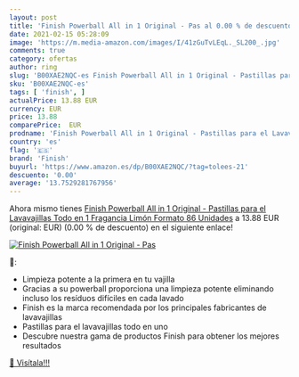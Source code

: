 ```yaml
---
layout: post
title: 'Finish Powerball All in 1 Original - Pas al 0.00 % de descuento'
date: 2021-02-15 05:28:09
image: 'https://m.media-amazon.com/images/I/41zGuTvLEqL._SL200_.jpg'
comments: true
category: ofertas
author: ring
slug: 'B00XAE2NQC-es Finish Powerball All in 1 Original - Pastillas para el...'
sku: 'B00XAE2NQC-es'
tags: [ 'finish', ]
actualPrice: 13.88 EUR
currency: EUR
price: 13.88
comparePrice:  EUR
prodname: 'Finish Powerball All in 1 Original - Pastillas para el Lavavajillas Todo en 1  Fragancia Limón  Formato 86 Unidades'
country: 'es'
flag: '🇪🇸'
brand: 'Finish'
buyurl: 'https://www.amazon.es/dp/B00XAE2NQC/?tag=tolees-21'
descuento: '0.00'
average: '13.7529281767956'
---
```


Ahora mismo tienes [Finish Powerball All in 1 Original - Pastillas para el Lavavajillas Todo en 1  Fragancia Limón  Formato 86 Unidades](https://www.amazon.es/dp/B00XAE2NQC/?tag=tolees-21) a 13.88 EUR (original:  EUR) (0.00 %  de descuento) en el siguiente enlace!

[![Finish Powerball All in 1 Original - Pas](https://m.media-amazon.com/images/I/41zGuTvLEqL._SL200_.jpg)](https://www.amazon.es/dp/B00XAE2NQC/?tag=tolees-21)

🔎:

- Limpieza potente a la primera en tu vajilla
- Gracias a su powerball proporciona una limpieza potente eliminando incluso los resíduos difíciles en cada lavado
- Finish es la marca recomendada por los principales fabricantes de lavavajillas
- Pastillas para el lavavajillas todo en uno
- Descubre nuestra gama de productos Finish para obtener los mejores resultados

[🛒 Visítala!!!](https://www.amazon.es/dp/B00XAE2NQC/?tag=tolees-21)
